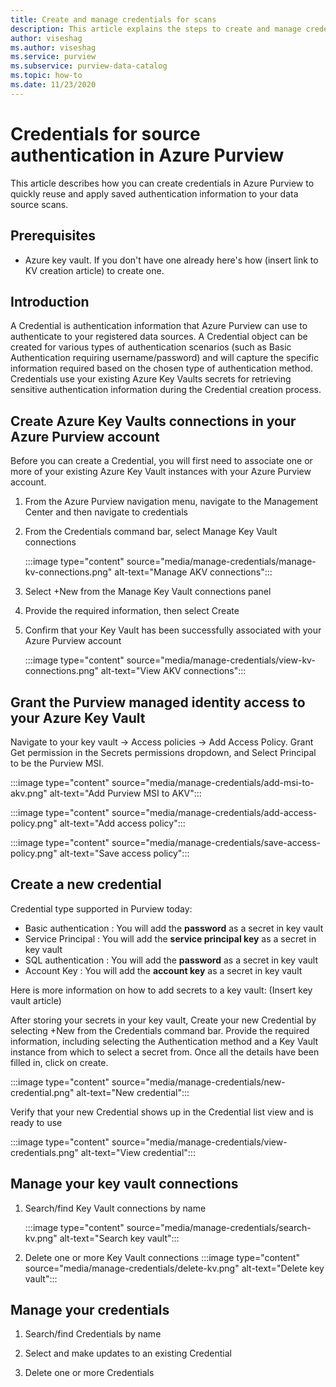 ```yaml
---
title: Create and manage credentials for scans
description: This article explains the steps to create and manage credentials in Azure Purview.
author: viseshag
ms.author: viseshag
ms.service: purview
ms.subservice: purview-data-catalog
ms.topic: how-to
ms.date: 11/23/2020
---
```


# Credentials for source authentication in Azure Purview

This article describes how you can create credentials in Azure Purview to quickly reuse and apply saved authentication information to your data source scans.

## Prerequisites

* Azure key vault. If you don't have one already here's how (insert link to KV creation article) to create one.

## Introduction
A Credential is authentication information that Azure Purview can use to authenticate to your registered data sources. A Credential object can be created for various types of authentication scenarios (such as Basic Authentication requiring username/password) and will capture the specific information required based on the chosen type of authentication method. Credentials use your existing Azure Key Vaults secrets for retrieving sensitive authentication information during the Credential creation process.

## Create Azure Key Vaults connections in your Azure Purview account

Before you can create a Credential, you will first need to associate one or more of your existing Azure Key Vault instances with your Azure Purview account.

1. From the Azure Purview navigation menu, navigate to the Management Center and then navigate to credentials

2. From the Credentials command bar, select Manage Key Vault connections

    :::image type="content" source="media/manage-credentials/manage-kv-connections.png" alt-text="Manage AKV connections":::

3. Select +New from the Manage Key Vault connections panel 

4. Provide the required information, then select Create

5. Confirm that your Key Vault has been successfully associated with your Azure Purview account

    :::image type="content" source="media/manage-credentials/view-kv-connections.png" alt-text="View AKV connections":::

## Grant the Purview managed identity access to your Azure Key Vault

Navigate to your key vault -> Access policies -> Add Access Policy. Grant Get permission in the Secrets permissions dropdown, and Select Principal to be the Purview MSI. 

:::image type="content" source="media/manage-credentials/add-msi-to-akv.png" alt-text="Add Purview MSI to AKV":::


:::image type="content" source="media/manage-credentials/add-access-policy.png" alt-text="Add access policy":::


:::image type="content" source="media/manage-credentials/save-access-policy.png" alt-text="Save access policy":::

## Create a new credential

Credential type supported in Purview today:
* Basic authentication : You will add the **password** as a secret in key vault
* Service Principal : You will add the **service principal key** as a secret in key vault 
* SQL authentication : You will add the **password** as a secret in key vault
* Account Key : You will add the **account key** as a secret in key vault

Here is more information on how to add secrets to a key vault: (Insert key vault article)

After storing your secrets in your key vault, Create your new Credential by selecting +New from the Credentials command bar. Provide the required information, including selecting the Authentication method and a Key Vault instance from which to select a secret from. Once all the details have been filled in, click on create.

:::image type="content" source="media/manage-credentials/new-credential.png" alt-text="New credential":::

Verify that your new Credential shows up in the Credential list view and is ready to use

:::image type="content" source="media/manage-credentials/view-credentials.png" alt-text="View credential":::

## Manage your key vault connections

1. Search/find Key Vault connections by name

    :::image type="content" source="media/manage-credentials/search-kv.png" alt-text="Search key vault":::

2. Delete one or more Key Vault connections 
    :::image type="content" source="media/manage-credentials/delete-kv.png" alt-text="Delete key vault":::

## Manage your credentials

1. Search/find Credentials by name
  
2. Select and make updates to an existing Credential

3. Delete one or more Credentials
